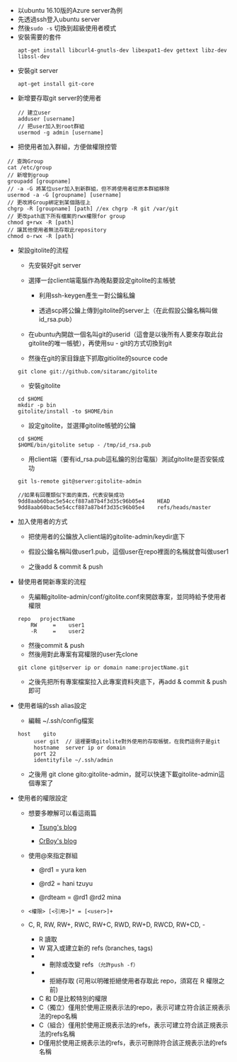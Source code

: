* 以ubuntu 16.10版的Azure server為例
* 先透過ssh登入ubuntu server
* 然後`sudo -s` 切換到超級使用者模式
* 安裝需要的套件
  ```
  apt-get install libcurl4-gnutls-dev libexpat1-dev gettext libz-dev libssl-dev
  ```
* 安裝git server
  ```
  apt-get install git-core
  ```
* 新增要存取git server的使用者
  ```
  // 建立user
  adduser [username]
  // 把user加入到root群組
  usermod -g admin [username]
  ```
* 把使用者加入群組，方便做權限控管

```
// 查詢Group
cat /etc/group
// 新增到group
groupadd [groupname]
// -a -G 將某位user加入到新群組，但不將使用者從原本群組移除
usermod -a -G [groupname] [username]
// 更改將Group綁定到某個路徑上
chgrp -R [groupname] [path] //ex chgrp -R git /var/git
// 更改path底下所有檔案的rwx權限for group
chmod g+rwx -R [path]
// 讓其他使用者無法存取此repository
chmod o-rwx -R [path]
```

* 架設gitolite的流程

  * 先安裝好git server

  * 選擇一台client端電腦作為晚點要設定gitolite的主帳號

    * 利用ssh-keygen產生一對公鑰私鑰

    * 透過scp將公鑰上傳到gitolite的server上（在此假設公鑰名稱叫做id\_rsa.pub）

  * 在ubuntu內開啟一個名叫git的userid（這會是以後所有人要來存取此台gitolite的唯一帳號），再使用su - git的方式切換到git

  * 然後在git的家目錄底下抓取gitiolite的source code

  ```
  git clone git://github.com/sitaramc/gitolite
  ```

  * 安裝gitolite

  ```
  cd $HOME
  mkdir -p bin
  gitolite/install -to $HOME/bin
  ```

  * 設定gitolite，並選擇gitolite帳號的公鑰

  ```
  cd $HOME
  $HOME/bin/gitolite setup - /tmp/id_rsa.pub
  ```

  * 用client端（要有id\_rsa.pub這私鑰的別台電腦）測試gitolite是否安裝成功

  ```
  git ls-remote git@server:gitolite-admin

  //如果有回覆類似下面的東西，代表安裝成功
  9dd8aab60bac5e54ccf887a87b4f3d35c96b05e4    HEAD
  9dd8aab60bac5e54ccf887a87b4f3d35c96b05e4    refs/heads/master
  ```

* 加入使用者的方式

  * 把使用者的公鑰放入client端的gitolite-admin/keydir底下

  * 假設公鑰名稱叫做user1.pub，這個user在repo裡面的名稱就會叫做user1

  * 之後add & commit & push

* 替使用者開新專案的流程

  * 先編輯gitolite-admin/conf/gitolite.conf來開啟專案，並同時給予使用者權限

  ```
  repo   projectName
      RW     =    user1
      -R     =    user2
  ```

  * 然後commit & push
  * 然後用對此專案有寫權限的user先clone

  ```
  git clone git@server ip or domain name:projectName.git
  ```

  * 之後先把所有專案檔案拉入此專案資料夾底下，再add & commit & push即可

* 使用者端的ssh alias設定

  * 編輯 ~/.ssh/config檔案

  ```
  host    gito
       user git  // 這裡要填gitolite對外使用的存取帳號，在我們這例子是git
       hostname  server ip or domain
       port 22
       identityfile ~/.ssh/admin
  ```

  * 之後用 git clone gito:gitolite-admin，就可以快速下載gitolite-admin這個專案了

* 使用者的權限設定

  * 想要多瞭解可以看這兩篇

    * [Tsung's blog](https://blog.longwin.com.tw/2011/03/linux-gitolite-git-server-2011/)

    * [CrBoy's blog](http://blog.crboy.net/2012/06/gitolite-settings-and-managements.html)

  * 使用@來指定群組

    * @rd1 = yura ken

    * @rd2 = hani tzuyu

    * @rdteam = @rd1 @rd2 mina

  * `<權限> [<引用>]* = [<user>]+`

  * C, R, RW, RW+, RWC, RW+C, RWD, RW+D, RWCD, RW+CD, -

    * R 讀取
    * W 寫入或建立新的 refs \(branches, tags\)
    * * 刪除或改變 refs `（允許push -f）`
    * * 拒絕存取 \(可用以明確拒絕使用者存取此 repo，須寫在 R 權限之前\)
    * C 和 D是比較特別的權限
    * C（獨立）僅用於使用正規表示法的repo，表示可建立符合該正規表示法的repo名稱
    * C（組合）僅用於使用正規表示法的refs，表示可建立符合該正規表示法的refs名稱
    * D僅用於使用正規表示法的refs，表示可刪除符合該正規表示法的refs名稱



